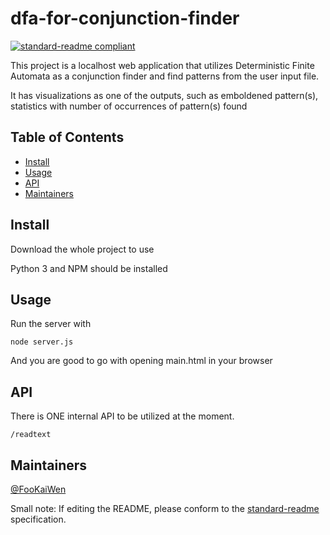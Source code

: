 # dfa-for-conjunction-finder

[![standard-readme compliant](https://img.shields.io/badge/standard--readme-OK-green.svg?style=flat-square)](https://github.com/RichardLitt/standard-readme)

This project is a localhost web application that utilizes Deterministic Finite Automata as a conjunction finder and find patterns from the user input file.

It has visualizations as one of the outputs, such as emboldened pattern(s), statistics with number of occurrences of pattern(s) found

## Table of Contents

- [Install](#install)
- [Usage](#usage)
- [API](#api)
- [Maintainers](#maintainers)

## Install

Download the whole project to use

Python 3 and NPM should be installed

## Usage

Run the server with
```
node server.js
```

And you are good to go with opening main.html in your browser

## API

There is ONE internal API to be utilized at the moment.

```
/readtext
```

## Maintainers

[@FooKaiWen](https://github.com/FooKaiWen)

Small note: If editing the README, please conform to the [standard-readme](https://github.com/RichardLitt/standard-readme) specification.
